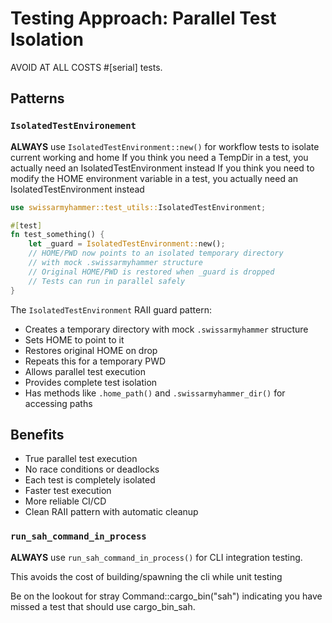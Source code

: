 # Testing Approach: Parallel Test Isolation

AVOID AT ALL COSTS #[serial] tests.

## Patterns

### `IsolatedTestEnvironement`

**ALWAYS** use `IsolatedTestEnvironment::new()` for workflow tests to isolate current working and home
    If you think you need a TempDir in a test, you actually need an IsolatedTestEnvironment instead
    If you think you need to modify the HOME environment variable in a test, you actually need an IsolatedTestEnvironment instead

```rust
use swissarmyhammer::test_utils::IsolatedTestEnvironment;

#[test]
fn test_something() {
    let _guard = IsolatedTestEnvironment::new();
    // HOME/PWD now points to an isolated temporary directory
    // with mock .swissarmyhammer structure
    // Original HOME/PWD is restored when _guard is dropped
    // Tests can run in parallel safely
}
```

The `IsolatedTestEnvironment` RAII guard pattern:
- Creates a temporary directory with mock `.swissarmyhammer` structure
- Sets HOME to point to it  
- Restores original HOME on drop
- Repeats this for a temporary PWD
- Allows parallel test execution
- Provides complete test isolation
- Has methods like `.home_path()` and `.swissarmyhammer_dir()` for accessing paths

## Benefits
- True parallel test execution
- No race conditions or deadlocks
- Each test is completely isolated
- Faster test execution
- More reliable CI/CD
- Clean RAII pattern with automatic cleanup

### `run_sah_command_in_process`

**ALWAYS** use `run_sah_command_in_process()` for CLI integration testing.

This avoids the cost of building/spawning the cli while unit testing

Be on the lookout for stray Command::cargo_bin("sah") indicating you have missed a test that should use cargo_bin_sah.